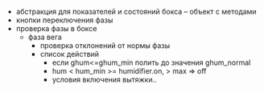- абстракция для показателей и состояний бокса – объект с методами
- кнопки переключения фазы
- проверка фазы в боксе
  - фаза вега
    - проверка отклонений от нормы фазы
    - список действий
      - если ghum<=ghum_min полить до значения ghum_normal
      - hum < hum_min >= humidifier.on, > max => off
      - условия включения вытяжки..